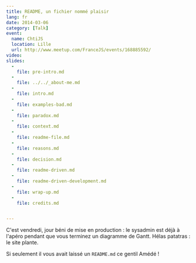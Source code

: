 ```yaml
---
title: README, un fichier nommé plaisir
lang: fr
date: 2014-03-06
category: [Talk]
event:
  name: ChtiJS
  location: Lille
  url: http://www.meetup.com/FranceJS/events/168885592/
video:
slides:
  -
    file: pre-intro.md
  -
    file: ../../_about-me.md
  -
    file: intro.md
  -
    file: examples-bad.md
  -
    file: paradox.md
  -
    file: context.md
  -
    file: readme-file.md
  -
    file: reasons.md
  -
    file: decision.md
  -
    file: readme-driven.md
  -
    file: readme-driven-development.md
  -
    file: wrap-up.md
  -
    file: credits.md


---
```


C'est vendredi, jour béni de mise en production : le sysadmin est déjà à l'apéro
pendant que vous terminez un diagramme de Gantt. Hélas patatras : le site plante.

Si seulement il vous avait laissé un `README.md` ce gentil Amédé !
